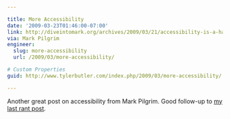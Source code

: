 ```yaml
---

title: More Accessibility
date: '2009-03-23T01:46:00-07:00'
link: http://diveintomark.org/archives/2009/03/21/accessibility-is-a-harsh-mistress
via: Mark Pilgrim
engineer:
  slug: more-accessibility
  url: /2009/03/more-accessibility/

# Custom Properties
guid: http://www.tylerbutler.com/index.php/2009/03/more-accessibility/

---
```


Another great post on accessibility from Mark Pilgrim. Good follow-up to
[my last rant post](/2009/03/accessibility-insanity/).
